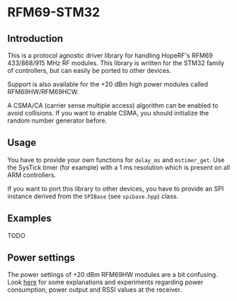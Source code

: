 RFM69-STM32
===========

Introduction
------------
This is a protocol agnostic driver library for handling HopeRF's RFM69 433/868/915 MHz RF modules.
This library is written for the STM32 family of controllers, but can easily be ported to other devices.

Support is also available for the +20 dBm high power modules called RFM69HW/RFM69HCW.

A CSMA/CA (carrier sense multiple access) algorithm can be enabled to avoid collisions.
If you want to enable CSMA, you should initialize the random number generator before.

Usage
-----
You have to provide your own functions for `delay_ms` and `mstimer_get`.
Use the SysTick timer (for example) with a 1 ms resolution which is present on all ARM controllers.

If you want to port this library to other devices, you have to provide an SPI instance
derived from the `SPIBase` (see `spibase.hpp`) class.

Examples
--------
TODO

Power settings
--------------
The power settings of +20 dBm RFM69HW modules are a bit confusing. Look [here](http://blog.andrehessling.de/2015/02/07/figuring-out-the-power-level-settings-of-hoperfs-rfm69-hwhcw-modules/) for some explanations and experiments regarding power consumption, power output and RSSI values at the receiver.
